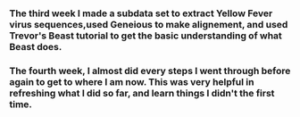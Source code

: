 <html>
<body>
<h3>The third week I made a subdata set to extract Yellow Fever virus sequences,used Geneious to make alignement, and used Trevor's Beast tutorial to get the basic understanding of what Beast does.</h3>
<h3>The fourth week, I almost did every steps I went through before again to get to where I am now. This was very helpful in refreshing what I did so far, and learn things I didn't the first time.</h3>
</body>
</html>
